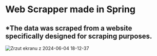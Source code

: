<h1>Web Scrapper made in Spring</h1>
<h2>*The data was scraped from a website specifically designed for scraping purposes.</h2>

![Zrzut ekranu z 2024-06-04 18-12-37](https://github.com/Grodelek/Web-Scrapper-Spring/assets/98063447/1636a576-ee07-480f-8637-d8324f4280d6)
